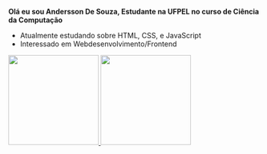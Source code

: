 <strong>Olá eu sou Andersson De Souza, Estudante na UFPEL no curso de Ciência da Computação</strong>
- Atualmente estudando sobre HTML, CSS, e JavaScript
- Interessado em Webdesenvolvimento/Frontend

 <a href="https://github.com/anderssonslv">
  <img height="180em" src="https://github-readme-stats.vercel.app/api?username=anderssonslv&show_icons=true&theme=dark&include_all_commits=true&count_private=true"/>
  <img height="180em" src="https://github-readme-stats.vercel.app/api/top-langs/?username=anderssonslv&layout=compact&langs_count=7&theme=dark"/>
</div>
